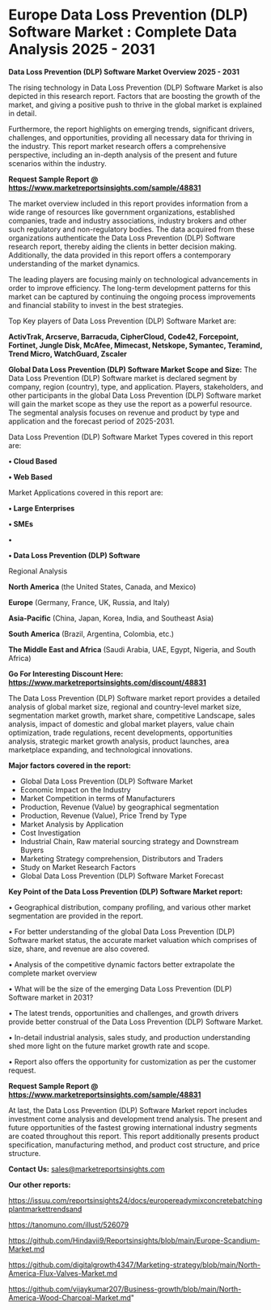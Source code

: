 # Europe Data Loss Prevention (DLP) Software Market : Complete Data Analysis 2025 - 2031

<Strong> Data Loss Prevention (DLP) Software Market Overview 2025 - 2031</strong>

The rising technology in Data Loss Prevention (DLP) Software Market is also depicted in this research report. Factors that are boosting the growth of the market, and giving a positive push to thrive in the global market is explained in detail.

Furthermore, the report highlights on emerging trends, significant drivers, challenges, and opportunities, providing all necessary data for thriving in the industry. This report market research offers a comprehensive perspective, including an in-depth analysis of the present and future scenarios within the industry.

<strong>Request Sample Report @ <a href=https://www.marketreportsinsights.com/sample/48831>https://www.marketreportsinsights.com/sample/48831</a></strong>

The market overview included in this report provides information from a wide range of resources like government organizations, established companies, trade and industry associations, industry brokers and other such regulatory and non-regulatory bodies. The data acquired from these organizations authenticate the Data Loss Prevention (DLP) Software research report, thereby aiding the clients in better decision making. Additionally, the data provided in this report offers a contemporary understanding of the market dynamics.

The leading players are focusing mainly on technological advancements in order to improve efficiency. The long-term development patterns for this market can be captured by continuing the ongoing process improvements and financial stability to invest in the best strategies.

Top Key players of Data Loss Prevention (DLP) Software Market are:

<strong>ActivTrak, Arcserve, Barracuda, CipherCloud, Code42, Forcepoint, Fortinet, Jungle Disk, McAfee, Mimecast, Netskope, Symantec, Teramind, Trend Micro, WatchGuard, Zscaler</strong>

<strong><b>Global Data Loss Prevention (DLP) Software Market Scope and Size:</b></strong>
The Data Loss Prevention (DLP) Software market is declared segment by company, region (country), type, and application. Players, stakeholders, and other participants in the global Data Loss Prevention (DLP) Software market will gain the market scope as they use the report as a powerful resource. The segmental analysis focuses on revenue and product by type and application and the forecast period of 2025-2031.

Data Loss Prevention (DLP) Software Market Types covered in this report are:

<strong>•  Cloud Based

•  Web Based</strong>

Market Applications covered in this report are:

<strong>•  Large Enterprises

•  SMEs

•  

•  Data Loss Prevention (DLP) Software</strong> 

Regional Analysis

<strong>North America</strong> (the United States, Canada, and Mexico)

<strong>Europe</strong> (Germany, France, UK, Russia, and Italy)

<strong>Asia-Pacific</strong> (China, Japan, Korea, India, and Southeast Asia)

<strong>South America</strong> (Brazil, Argentina, Colombia, etc.)

<strong>The Middle East and Africa</strong> (Saudi Arabia, UAE, Egypt, Nigeria, and South Africa)

<strong>Go For Interesting Discount Here: <a href=https://www.marketreportsinsights.com/discount/48831>https://www.marketreportsinsights.com/discount/48831</a></strong>

The Data Loss Prevention (DLP) Software market report provides a detailed analysis of global market size, regional and country-level market size, segmentation market growth, market share, competitive Landscape, sales analysis, impact of domestic and global market players, value chain optimization, trade regulations, recent developments, opportunities analysis, strategic market growth analysis, product launches, area marketplace expanding, and technological innovations.

<strong><b>Major factors covered in the report:</b></strong>
<ul>
  <li>Global Data Loss Prevention (DLP) Software Market </li>
  <li>Economic Impact on the Industry</li>
  <li>Market Competition in terms of Manufacturers</li>
  <li>Production, Revenue (Value) by geographical segmentation</li>
  <li>Production, Revenue (Value), Price Trend by Type</li>
  <li>Market Analysis by Application</li>
  <li>Cost Investigation</li>
  <li>Industrial Chain, Raw material sourcing strategy and Downstream Buyers</li>
  <li>Marketing Strategy comprehension, Distributors and Traders</li>
  <li>Study on Market Research Factors</li>
  <li>Global Data Loss Prevention (DLP) Software Market Forecast</li>
</ul>

<strong><b>Key Point of the Data Loss Prevention (DLP) Software Market report:</b></strong>

• Geographical distribution, company profiling, and various other market segmentation are provided in the report.

• For better understanding of the global Data Loss Prevention (DLP) Software market status, the accurate market valuation which comprises of size, share, and revenue are also covered.

• Analysis of the competitive dynamic factors better extrapolate the complete market overview

• What will be the size of the emerging Data Loss Prevention (DLP) Software market in 2031?

• The latest trends, opportunities and challenges, and growth drivers provide better construal of the Data Loss Prevention (DLP) Software Market.

• In-detail industrial analysis, sales study, and production understanding shed more light on the future market growth rate and scope.

• Report also offers the opportunity for customization as per the customer request.

<strong>Request Sample Report @ <a href=https://www.marketreportsinsights.com/sample/48831>https://www.marketreportsinsights.com/sample/48831</a></strong>

At last, the Data Loss Prevention (DLP) Software Market report includes investment come analysis and development trend analysis. The present and future opportunities of the fastest growing international industry segments are coated throughout this report. This report additionally presents product specification, manufacturing method, and product cost structure, and price structure.

<strong>Contact Us:</strong>
sales@marketreportsinsights.com

<strong>Our other reports:</strong>

<a href=https://issuu.com/reportsinsights24/docs/europereadymixconcretebatchingplantmarkettrendsand>https://issuu.com/reportsinsights24/docs/europereadymixconcretebatchingplantmarkettrendsand</a>

<a href=https://tanomuno.com/illust/526079>https://tanomuno.com/illust/526079</a>

<a href=https://github.com/Hindavii9/Reportsinsights/blob/main/Europe-Scandium-Market.md>https://github.com/Hindavii9/Reportsinsights/blob/main/Europe-Scandium-Market.md</a>

<a href=https://github.com/digitalgrowth4347/Marketing-strategy/blob/main/North-America-Flux-Valves-Market.md>https://github.com/digitalgrowth4347/Marketing-strategy/blob/main/North-America-Flux-Valves-Market.md</a>

<a href=https://github.com/vijaykumar207/Business-growth/blob/main/North-America-Wood-Charcoal-Market.md>https://github.com/vijaykumar207/Business-growth/blob/main/North-America-Wood-Charcoal-Market.md</a>"
